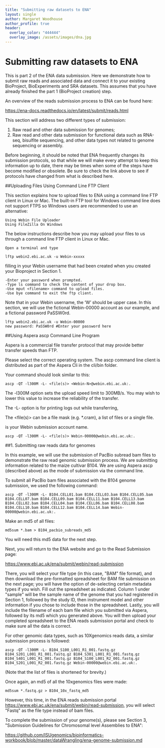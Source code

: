 ```yaml
---
title: "Submitting raw datasets to ENA"
layout: single
author: Margaret Woodhouse
author_profile: true
header:
  overlay_color: "444444"
  overlay_image: /assets/images/dna.jpg
---
```


# Submitting raw datasets to ENA

This is part 2 of the ENA data submission. Here we demonstrate how to submit raw reads and associated data and connect it to your existing BioProject, BioExperiments and SRA datasets. This assumes that you have already finished the part 1 (BioProject creation) step.

An overview of the reads submission process to ENA can be found here:

https://ena-docs.readthedocs.io/en/latest/submit/reads.html

This section will address two different types of submission:

1. Raw read and other data submission for genomes;
2. Raw read and other data submission for functional data such as RNA-seq, bisulfite sequencing, and other data types not related to genome sequencing or assembly.

Before beginning, it should be noted that ENA frequently changes its submission protocols,  so that while we will make every attempt to keep this information up to date, there may be times when some of the steps have become modified or obsolete. Be sure to check the link above to see if protocols have changed from what is described here.

##Uploading Files Using Command Line FTP Client

This section explains how to upload files to ENA using a command line FTP client in Linux or Mac. The built-in FTP tool for Windows command line does not support FTPS so Windows users are recommended to use an alternative:

    Using Webin File Uploader
    Using FileZilla On Windows

The below instructions describe how you may upload your files to us through a command line FTP client in Linux or Mac.

    Open a terminal and type

```
lftp webin2.ebi.ac.uk -u Webin-xxxxx
```

filling in your Webin username that had been created when you created your Bioproject in Section 1.

    -Enter your password when prompted.
    -Type ls command to check the content of your drop box.
    -Use mput <filename> command to upload files.
    -Use bye command to exit the ftp client.

Note that in your Webin username, the ‘W’ should be upper case. In this section, we will use the fictional Webin-00000 account as our example, and a fictional password PaSSW0rd.

```
lftp webin2.ebi.ac.uk -u Webin-00000
new password: PaSSW0rd #Enter your password here
```

##Using Aspera ascp Command Line Program

Aspera is a commercial file transfer protocol that may provide better transfer speeds than FTP.

Please select the correct operating system. The ascp command line client is distributed as part of the Aspera Cli in the cli/bin folder.

Your command should look similar to this:

```
ascp -QT -l300M -L- <file(s)> <Webin-N>@webin.ebi.ac.uk:.
```

The -l300M option sets the upload speed limit to 300MB/s. You may wish to lower this value to increase the reliability of the transfer.

The -L- option is for printing logs out while transferring,

The <file(s)> can be a file mask (e.g. *.cram), a list of files or a single file.

<Webin-N> is your Webin submission account name.

```
ascp -QT -l300M -L- <file(s)> Webin-00000@webin.ebi.ac.uk:.
```

##1. Submitting raw reads data for genomes


In this example, we will use the submission of PacBio subread bam files to demonstrate the raw read genomic submission process. We are submitting information related to the maize cultivar B104. We are using Aspera ascp (described above) as the mode of submission via the command line.

To submit all PacBio bam files associated with the B104 genome submission, we used the following command:

```
ascp -QT -l300M -L- B104.CELL01.bam B104.CELL03.bam B104.CELL05.bam B104.CELL07.bam B104.CELL09.bam B104.CELL11.bam B104.CELL13.bam B104.CELL02.bam B104.CELL04.bam B104.CELL06.bam B104.CELL08.bam B104.CELL10.bam B104.CELL12.bam B104.CELL14.bam Webin-00000@webin.ebi.ac.uk:.
```

Make an md5 of all files:

```
md5sum *.bam > B104_pacbio_subreads_md5
```

You will need this md5 data for the next step.

Next, you will return to the ENA website and go to the Read Submission page:

https://www.ebi.ac.uk/ena/submit/webin/read-submission

There, you will select your file type (in this case, "BAM" file format), and then download the pre-formatted spreadsheet for BAM file submission on the next page; you will have the option of de-selecting certain metadata types if you wish. Fill out the spreadsheet as indicated. Column 1 under "sample" will be the sample name of the genome that you had registered in Section 1, followed by the study ID, then instrument model and other information if you chose to include those in the spreadsheet. Lastly, you will include the filename of each bam file which you submitted via Aspera, followed by its md5 which you generated above. You will then upload your completed spreadsheet to the ENA reads submission portal and check to make sure all the data is correct.


For other genomic data types, such as 10Xgenomics reads data, a similar submission process is followed:

```
ascp -QT -l300M -L- B104_S100_L001_R1_001.fastq.gz B104_S201_L001_R1_001.fastq.gz B104_S301_L001_R1_001.fastq.gz B104_S401_L001_R1_001.fastq.gz B104_S100_L001_R2_001.fastq.gz B104_S201_L001_R2_001.fastq.gz Webin-00000@webin.ebi.ac.uk:.
```
(Note that the list of files is shortened for brevity.)

Once again, an md5 of all the 10xgenomics files were made:

```
md5sum *.fastq.gz > B104_10x_fastq_md5
```

However, this time, in the ENA reads submission portal https://www.ebi.ac.uk/ena/submit/webin/read-submission, you will select "Fastq" as the file type instead of bam files.

To complete the submission of your genome(s), please see Section 3, "Submission Guidelines for Chromosomal level Assemblies to ENA":

https://github.com/ISUgenomics/bioinformatics-workbook/blob/master/dataWrangling/ena-genome-submission.md
